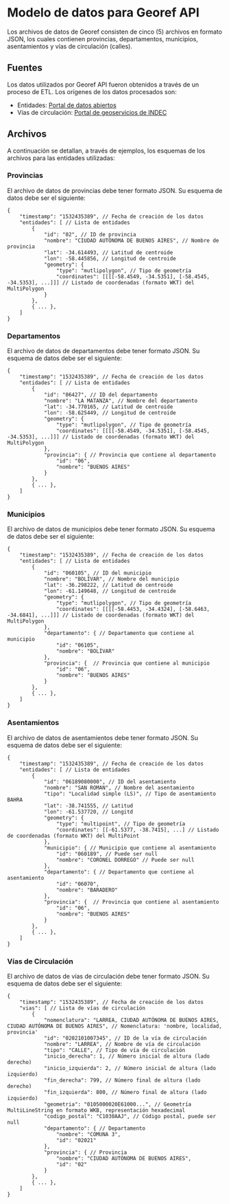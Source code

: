 # Modelo de datos para Georef API

Los archivos de datos de Georef consisten de cinco (5) archivos en formato JSON, los cuales contienen provincias, departamentos, municipios, asentamientos y vías de circulación (calles).

## Fuentes
Los datos utilizados por Georef API fueron obtenidos a través de un proceso de ETL. Los orígenes de los datos procesados son:
- Entidades: [Portal de datos abiertos](http://datos.gob.ar/dataset/unidades-territoriales)
- Vías de circulación: [Portal de geoservicios de INDEC](https://geoservicios.indec.gov.ar/nomenclador-vias-de-circulacion/?contenido=descargas)

## Archivos
A continuación se detallan, a través de ejemplos, los esquemas de los archivos para las entidades utilizadas:

### Provincias
El archivo de datos de provincias debe tener formato JSON. Su esquema de datos debe ser el siguiente:
```
{
	"timestamp": "1532435389", // Fecha de creación de los datos
	"entidades": [ // Lista de entidades
		{
			"id": "02", // ID de provincia
			"nombre": "CIUDAD AUTÓNOMA DE BUENOS AIRES", // Nombre de provincia
			"lat": -34.614493, // Latitud de centroide
			"lon": -58.445856, // Longitud de centroide
			"geometry": {
				"type": "mutlipolygon", // Tipo de geometría
				"coordinates": [[[[-58.4549, -34.5351], [-58.4545, -34.5353], ...]]] // Listado de coordenadas (formato WKT) del MultiPolygon
			}
		},
		{ ... },
	]
}
```

### Departamentos
El archivo de datos de departamentos debe tener formato JSON. Su esquema de datos debe ser el siguiente:
```
{
	"timestamp": "1532435389", // Fecha de creación de los datos
	"entidades": [ // Lista de entidades
		{
			"id": "06427", // ID del departamento
			"nombre": "LA MATANZA", // Nombre del departamento
			"lat": -34.770165, // Latitud de centroide
			"lon": -58.625449, // Longitud de centroide
			"geometry": {
				"type": "mutlipolygon", // Tipo de geometría
				"coordinates": [[[[-58.4549, -34.5351], [-58.4545, -34.5353], ...]]] // Listado de coordenadas (formato WKT) del MultiPolygon
			},
			"provincia": { // Provincia que contiene al departamento
				"id": "06",
				"nombre": "BUENOS AIRES"
			}
		},
		{ ... },
	]
}
```

### Municipios
El archivo de datos de municipios debe tener formato JSON. Su esquema de datos debe ser el siguiente:
```
{
	"timestamp": "1532435389", // Fecha de creación de los datos
	"entidades": [ // Lista de entidades
		{
			"id": "060105", // ID del municipio
			"nombre": "BOLÍVAR", // Nombre del municipio
			"lat": -36.298222, // Latitud de centroide
			"lon": -61.149648, // Longitud de centroide
			"geometry": {
				"type": "mutlipolygon", // Tipo de geometría
				"coordinates": [[[[-58.4453, -34.4324], [-58.6463, -34.6841], ...]]] // Listado de coordenadas (formato WKT) del MultiPolygon
			},
			"departamento": { // Departamento que contiene al municipio
				"id": "06105",
				"nombre": "BOLÍVAR"
			},
			"provincia": {  // Provincia que contiene al municipio
				"id": "06",
				"nombre": "BUENOS AIRES"
			}
		},
		{ ... },
	]
}
```

### Asentamientos
El archivo de datos de asentamientos debe tener formato JSON. Su esquema de datos debe ser el siguiente:
```
{
	"timestamp": "1532435389", // Fecha de creación de los datos
	"entidades": [ // Lista de entidades
		{
			"id": "06189080000", // ID del asentamiento
			"nombre": "SAN ROMAN", // Nombre del asentamiento
			"tipo": "Localidad simple (LS)", // Tipo de asentamiento BAHRA
			"lat": -38.741555, // Latitud
			"lon": -61.537720, // Longitd
			"geometry": {
				"type": "multipoint", // Tipo de geometría
				"coordinates": [[-61.5377, -38.7415], ...] // Listado de coordenadas (formato WKT) del MultiPoint
			},
			"municipio": { // Municipio que contiene al asentamiento
				"id": "060189", // Puede ser null
				"nombre": "CORONEL DORREGO" // Puede ser null
			},
			"departamento": { // Departamento que contiene al asentamiento
				"id": "06070",
				"nombre": "BARADERO"
			},
			"provincia": {  // Provincia que contiene al asentamiento
				"id": "06",
				"nombre": "BUENOS AIRES"
			}
		},
		{ ... },
	]
}
```

### Vías de Circulación
El archivo de datos de vías de circulación debe tener formato JSON. Su esquema de datos debe ser el siguiente:
```
{
	"timestamp": "1532435389", // Fecha de creación de los datos
	"vias": [ // Lista de vías de circulación
		{
			"nomenclatura": "LARREA, CIUDAD AUTÓNOMA DE BUENOS AIRES, CIUDAD AUTÓNOMA DE BUENOS AIRES", // Nomenclatura: 'nombre, localidad, provincia'
			"id": "0202101007345", // ID de la vía de circulación
			"nombre": "LARREA", // Nombre de vía de circulación
			"tipo": "CALLE", // Tipo de vía de circulación
			"inicio_derecha": 1, // Número inicial de altura (lado derecho)
			"inicio_izquierda": 2, // Número inicial de altura (lado izquierdo)
			"fin_derecha": 799, // Número final de altura (lado derecho)
			"fin_izquierda": 800, // Número final de altura (lado izquierdo)
			"geometria": "0105000020E61000...", // Geometría MultiLineString en formato WKB, representación hexadecimal
			"codigo_postal": "C1030AAJ", // Código postal, puede ser null
			"departamento": { // Departamento
				"nombre": "COMUNA 3",
				"id": "02021"
			},
			"provincia": { // Provincia
				"nombre": "CIUDAD AUTÓNOMA DE BUENOS AIRES",
				"id": "02"
			}
		},
		{ ... },
	]
}
```
